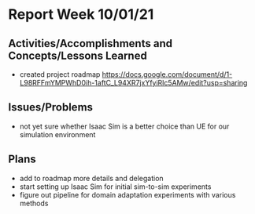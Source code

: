 # Report Week 10/01/21
## Activities/Accomplishments and Concepts/Lessons Learned
* created project roadmap https://docs.google.com/document/d/1-L98RFFmYMPWhD0ih-1aftC_L94XR7jxYfyiRlc5AMw/edit?usp=sharing
## Issues/Problems
* not yet sure whether Isaac Sim is a better choice than UE for our simulation environment
## Plans
* add to roadmap more details and delegation
* start setting up Isaac Sim for initial sim-to-sim experiments
* figure out pipeline for domain adaptation experiments with various methods
